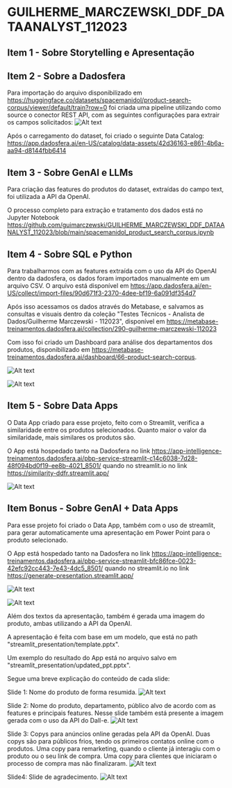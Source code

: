 # GUILHERME_MARCZEWSKI_DDF_DATAANALYST_112023

## Item 1 - Sobre Storytelling e Apresentação

## Item  2 - Sobre a Dadosfera

Para importação do arquivo disponibilizado em https://huggingface.co/datasets/spacemanidol/product-search-corpus/viewer/default/train?row=0 foi criada uma pipeline utilizando como source o conector REST API, com as seguintes configurações para extrair os campos solicitados:
![Alt text](img/pipeline-config.png)

Após o carregamento do dataset, foi criado o seguinte Data Catalog:
https://app.dadosfera.ai/en-US/catalog/data-assets/42d36163-e861-4b6a-aa94-d8144fbb6414

## Item 3 - Sobre GenAI e LLMs

Para criação das features do produtos do dataset, extraídas do campo text, foi utilizada a API da OpenAI.

O processo completo para extração e tratamento dos dados está no Jupyter Notebook https://github.com/guimarczewski/GUILHERME_MARCZEWSKI_DDF_DATAANALYST_112023/blob/main/spacemanidol_product_search_corpus.ipynb

## Item  4 - Sobre SQL e Python

Para trabalharmos com as features extraída com o uso da API do OpenAI dentro da dadosfera, os dados foram importados manualmente em um arquivo CSV. O arquivo está disponível em https://app.dadosfera.ai/en-US/collect/import-files/90d671f3-2370-4dee-bf19-6a091df354d7

Após isso acessamos os dados através do Metabase, e salvamos as consultas e visuais dentro da coleção "Testes Técnicos - Analista de Dados/Guilherme Marczewski - 112023", disponível em https://metabase-treinamentos.dadosfera.ai/collection/290-guilherme-marczewski-112023

Com isso foi criado um Dashboard para análise dos departamentos dos produtos, disponibilizado em https://metabase-treinamentos.dadosfera.ai/dashboard/66-product-search-corpus.

![Alt text](img/dashboard_query.png)

![Alt text](img/dashboard.png)

## Item  5 - Sobre Data Apps

O Data App criado para esse projeto, feito com o Streamlit, verifica a similaridade entre os produtos selecionados. Quanto maior o valor da similaridade, mais similares os produtos são.

O App está hospedado tanto na Dadosfera no link https://app-intelligence-treinamentos.dadosfera.ai/pbp-service-streamlit-c14c6038-7d28-48f094bd0f19-ee8b-4021_8501/ quando no streamlit.io no link https://similarity-ddfr.streamlit.app/



![Alt text](img/similarity.png)

## Item Bonus - Sobre GenAI + Data Apps

Para esse projeto foi criado o Data App, também com o uso de streamlit, para gerar automaticamente uma apresentação em Power Point para o produto selecionado.

O App está hospedado tanto na Dadosfera no link https://app-intelligence-treinamentos.dadosfera.ai/pbp-service-streamlit-bfc86fce-0023-42efc92cc443-7e43-4dc5_8501/ quando no streamlit.io no link https://generate-presentation.streamlit.app/

![Alt text](img/present_1.png)

![Alt text](img/present_2.png)

Além dos textos da apresentação, também é gerada uma imagem do produto, ambas utilizando a API da OpenAI.

A apresentação é feita com base em um modelo, que está no path "streamlit_presentation/template.pptx".

Um exemplo do resultado do App está no arquivo salvo em "streamlit_presentation/updated_ppt.pptx".

Segue uma breve explicação do conteúdo de cada slide:

Slide 1: Nome do produto de forma resumida.
![Alt text](img/slide0.png)

Slide 2: Nome do produto, departamento, público alvo de acordo com as features e principais features.
Nesse slide também está presente a imagem gerada com o uso da API do Dall-e.
![Alt text](img/slide1.png)

Slide 3: Copys para anúncios online geradas pela API da OpenAI. Duas copys são para públicos frios, tendo os primeiros contatos online com o produtos. Uma copy para remarketing, quando o cliente já interagiu com o produto ou o seu link de compra. Uma copy para clientes que iniciaram o processo de compra mas não finalizaram.
![Alt text](img/slide2.png)

Slide4: Slide de agradecimento.
![Alt text](img/slide3.png)
